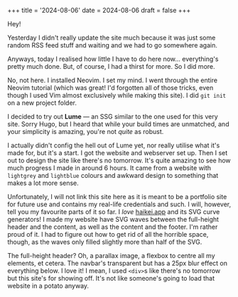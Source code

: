 +++
title = '2024-08-06'
date = 2024-08-06
draft = false
+++

Hey!

Yesterday I didn't really update the site much because it was just some random RSS feed stuff and waiting and we had to go somewhere again.

Anyways, today I realised how little I have to do here now... everything's pretty much done. But, of course, I had a thirst for more. So I did more.

No, not here. I installed Neovim. I set my mind. I went through the entire Neovim tutorial (which was great! I'd forgotten all of those tricks, even though I used Vim almost exclusively while making this site). I did `git init` on a new project folder.

I decided to try out **Lume** — an SSG similar to the one used for this very site. Sorry Hugo, but I heard that while your build times are unmatched, and your simplicity is amazing, you're not *quite* as robust.

I actually didn't config the hell out of Lume yet, nor really utilise what it's made for, but it's a start. I got the website and webserver set up. Then I set out to design the site like there's no tomorrow. It's quite amazing to see how much progress I made in around 6 hours. It came from a website with `lightgrey` and `lightblue` colours and awkward design to something that makes a lot more sense.

Unfortunately, I will not link this site here as it is meant to be a portfolio site for future use and contains my real-life credentials and such. I will, however, tell you my favourite parts of it so far. I *love* [haikei.app](https://haikei.app) and its SVG curve generators! I made my website have SVG waves between the full-height header and the content, as well as the content and the footer. I'm rather proud of it. I had to figure out how to get rid of all the horrible space, though, as the waves only filled slightly more than half of the SVG.

The full-height header? Oh, a parallax image, a flexbox to centre all my elements, et cetera. The navbar's transparent but has a 25px blur effect on everything below. I love it! I mean, I used `<div>`s like there's no tomorrow but this site's for showing off. It's not like someone's going to load that website in a potato anyway.
